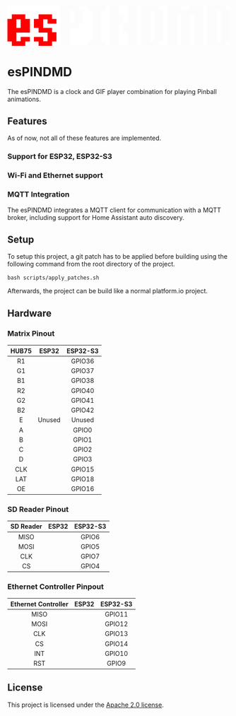 <p align="center">
    <img src="/images/esPINDMD_logo.png">
</p>

# esPINDMD

The esPINDMD is a clock and GIF player combination for playing Pinball animations.

## Features

As of now, not all of these features are implemented.

### Support for ESP32, ESP32-S3

### Wi-Fi and Ethernet support

### MQTT Integration

The esPINDMD integrates a MQTT client for communication with a MQTT broker, including support for Home Assistant auto discovery.

## Setup

To setup this project, a git patch has to be applied before building using the following command from the root directory of the project.

```
bash scripts/apply_patches.sh
```

Afterwards, the project can be build like a normal platform.io project.

## Hardware

### Matrix Pinout

| HUB75 | ESP32  | ESP32-S3 |
|:-----:|:------:|:--------:|
| R1    |        | GPIO36   |
| G1    |        | GPIO37   |
| B1    |        | GPIO38   |
| R2    |        | GPIO40   |
| G2    |        | GPIO41   |
| B2    |        | GPIO42   |
| E     | Unused | Unused   |
| A     |        | GPIO0    |
| B     |        | GPIO1    |
| C     |        | GPIO2    |
| D     |        | GPIO3    |
| CLK   |        | GPIO15   |
| LAT   |        | GPIO18   |
| OE    |        | GPIO16   |

### SD Reader Pinout

| SD Reader | ESP32 | ESP32-S3 |
|:---------:|:-----:|:--------:|
| MISO      |       | GPIO6    |
| MOSI      |       | GPIO5    |
| CLK       |       | GPIO7    |
| CS        |       | GPIO4    |

### Ethernet Controller Pinpout

| Ethernet Controller | ESP32 | ESP32-S3 |
|:-------------------:|:-----:|:--------:|
| MISO                |       | GPIO11   |
| MOSI                |       | GPIO12   |
| CLK                 |       | GPIO13   |
| CS                  |       | GPIO14   |
| INT                 |       | GPIO10   |
| RST                 |       | GPIO9    |

## License

This project is licensed under the [Apache 2.0 license](https://www.apache.org/licenses/LICENSE-2.0).
